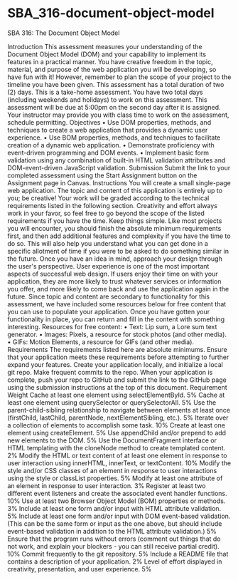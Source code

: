 # SBA_316-document-object-model

SBA 316: The Document Object Model

Introduction
This assessment measures your understanding of the Document Object Model (DOM) and your capability to implement its features in a practical manner. You have creative freedom in the topic, material, and purpose of the web application you will be developing, so have fun with it! However, remember to plan the scope of your project to the timeline you have been given.
This assessment has a total duration of two (2) days. This is a take-home assessment.
You have two total days (including weekends and holidays) to work on this assessment. This assessment will be due at 5:00pm on the second day after it is assigned. Your instructor may provide you with class time to work on the assessment, schedule permitting.
Objectives
 • Use DOM properties, methods, and techniques to create a web application that provides a dynamic user experience.
 • Use BOM properties, methods, and techniques to facilitate creation of a dynamic web application.
 • Demonstrate proficiency with event-driven programming and DOM events.
 • Implement basic form validation using any combination of built-in HTML validation attributes and DOM-event-driven JavaScript validation.
Submission
Submit the link to your completed assessment using the Start Assignment button on the Assignment page in Canvas.
Instructions
You will create a small single-page web application. The topic and content of this application is entirely up to you; be creative!
Your work will be graded according to the technical requirements listed in the following section. Creativity and effort always work in your favor, so feel free to go beyond the scope of the listed requirements if you have the time.
Keep things simple. Like most projects you will encounter, you should finish the absolute minimum requirements first, and then add additional features and complexity if you have the time to do so. This will also help you understand what you can get done in a specific allotment of time if you were to be asked to do something similar in the future.
Once you have an idea in mind, approach your design through the user's perspective. User experience is one of the most important aspects of successful web design. If users enjoy their time on with your application, they are more likely to trust whatever services or information you offer, and more likely to come back and use the application again in the future.
Since topic and content are secondary to functionality for this assessment, we have included some resources below for free content that you can use to populate your application. Once you have gotten your functionality in place, you can return and fill in the content with something interesting.
Resources for free content:
 • Text: Lip sum, a Lore sum text generator.
 • Images: Pixels, a resource for stock photos (and other media).
 • GIFs: Motion Elements, a resource for GIFs (and other media).
Requirements
The requirements listed here are absolute minimums. Ensure that your application meets these requirements before attempting to further expand your features.
Create your application locally, and initialize a local git repo. Make frequent commits to the repo. When your application is complete, push your repo to GitHub and submit the link to the GitHub page using the submission instructions at the top of this document.
Requirement
Weight
Cache at least one element using selectElementById.
5%
Cache at least one element using querySelector or querySelectorAll.
5%
Use the parent-child-sibling relationship to navigate between elements at least once (firstChild, lastChild, parentNode, nextElementSibling, etc.).
5%
Iterate over a collection of elements to accomplish some task.
10%
Create at least one element using createElement.
5%
Use appendChild and/or prepend to add new elements to the DOM.
5%
Use the DocumentFragment interface or HTML templating with the cloneNode method to create templated content.
2%
Modify the HTML or text content of at least one element in response to user interaction using innerHTML, innerText, or textContent.
10%
Modify the style and/or CSS classes of an element in response to user interactions using the style or classList properties.
5%
Modify at least one attribute of an element in response to user interaction.
3%
Register at least two different event listeners and create the associated event handler functions.
10%
Use at least two Browser Object Model (BOM) properties or methods.
3%
Include at least one form and/or input with HTML attribute validation.
5%
Include at least one form and/or input with DOM event-based validation. (This can be the same form or input as the one above, but should include event-based validation in addition to the HTML attribute validation.)
5%
Ensure that the program runs without errors (comment out things that do not work, and explain your blockers - you can still receive partial credit).
10%
Commit frequently to the git repository.
5%
Include a README file that contains a description of your application.
2%
Level of effort displayed in creativity, presentation, and user experience.
5%

